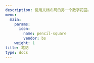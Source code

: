 ```yaml
---
description: 使用文档布局的另一个数字花园。
menu:
  main:
    params:
      icon:
        name: pencil-square
        vendor: bs
    weight: 1
title: 笔记
type: docs
---
```

